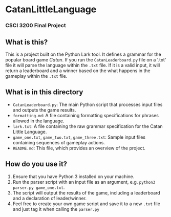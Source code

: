 # CatanLittleLanguage
### CSCI 3200 Final Project

## What is this?
This is a project built on the Python Lark tool. It defines a grammar for the popular board game *Catan*. If you run the `CatanLeaderboard.py` file on a '.txt' file it will parse the language within the `.txt` file. If it is a valid input, it will return a leaderboard and a winner based on the what happens in the gameplay within the `.txt` file. 

## What is in this directory
- `CatanLeaderboard.py`: The main Python script that processes input files and outputs the game results.
- `formatting.md`: A file containing formatting specifications for phrases allowed in the language.
- `lark.txt`: A file containing the raw grammar specification for the Catan Little Language.
- `game_one.txt`, `game_two.txt`, `game_three.txt`: Sample input files containing sequences of gameplay actions.
- `README.md`: This file, which provides an overview of the project.

## How do you use it?
1. Ensure that you have Python 3 installed on your machine.
2. Run the parser script with an input file as an argument, e.g. `python3 parser.py game_one.txt`.
3. The script will output the results of the game, including a leaderboard and a declaration of leader/winner.
4. Feel free to create your own game script and save it to a new `.txt` file and just tag it when calling the `parser.py`


